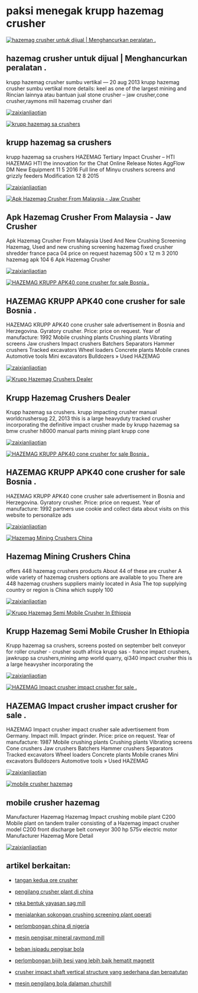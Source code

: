 # paksi menegak krupp hazemag crusher
<a href="https://mnn.zoosnet.net/LR/Chatpre.aspx?id=MNN94995150&p=https://topgrinding.com/" target="_blank">![hazemag crusher untuk dijual | Menghancurkan peralatan .](https://github.com/technlg/images/blob/main/45.jpg)</a>
## hazemag crusher untuk dijual | Menghancurkan peralatan .
krupp hazemag crusher sumbu vertikal — 20 aug 2013 krupp hazemag crusher sumbu vertikal more details: keel as one of the largest mining and Rincian lainnya atau bantuan jual stone crusher – jaw crusher,cone crusher,raymons mill hazemag crusher dari 
<a href="https://mnn.zoosnet.net/LR/Chatpre.aspx?id=MNN94995150&p=https://topgrinding.com/" target="_blank"><img src="https://github.com/technlg/images/raw/main/chat11.jpg" alt="zaixianliaotian"/></a><a href="//whatsapp.shibangsoft.com/WhatsApp.php" ><img src="https://github.com/technlg/images/raw/main/chat11.png" alt=""></a>
<a href="https://mnn.zoosnet.net/LR/Chatpre.aspx?id=MNN94995150&p=https://topgrinding.com/" target="_blank">![krupp hazemag sa crushers](https://github.com/technlg/images/blob/main/32.jpg)</a>
## krupp hazemag sa crushers
krupp hazemag sa crushers HAZEMAG Tertiary Impact Crusher – HTI HAZEMAG HTI the innovation for the Chat Online Release Notes AggFlow DM New Equipment 11 5 2016 Full line of Minyu crushers screens and grizzly feeders Modification 12 8 2015 
<a href="https://mnn.zoosnet.net/LR/Chatpre.aspx?id=MNN94995150&p=https://topgrinding.com/" target="_blank"><img src="https://github.com/technlg/images/raw/main/chat11.jpg" alt="zaixianliaotian"/></a><a href="//whatsapp.shibangsoft.com/WhatsApp.php" ><img src="https://github.com/technlg/images/raw/main/chat11.png" alt=""></a>
<a href="https://mnn.zoosnet.net/LR/Chatpre.aspx?id=MNN94995150&p=https://topgrinding.com/" target="_blank">![Apk Hazemag Crusher From Malaysia - Jaw Crusher](https://github.com/technlg/images/blob/main/37.jpg)</a>
## Apk Hazemag Crusher From Malaysia - Jaw Crusher
Apk Hazemag Crusher From Malaysia Used And New Crushing Screening Hazemag, Used and new crushing screening hazemag fixed crusher shredder france paca 04 price on request hazemag 500 x 12 m 3 2010 hazemag apk 104 6 Apk Hazemag Crusher
<a href="https://mnn.zoosnet.net/LR/Chatpre.aspx?id=MNN94995150&p=https://topgrinding.com/" target="_blank"><img src="https://github.com/technlg/images/raw/main/chat11.jpg" alt="zaixianliaotian"/></a><a href="//whatsapp.shibangsoft.com/WhatsApp.php" ><img src="https://github.com/technlg/images/raw/main/chat11.png" alt=""></a>
<a href="https://mnn.zoosnet.net/LR/Chatpre.aspx?id=MNN94995150&p=https://topgrinding.com/" target="_blank">![HAZEMAG KRUPP APK40 cone crusher for sale Bosnia .](https://github.com/technlg/images/blob/main/8.jpg)</a>
## HAZEMAG KRUPP APK40 cone crusher for sale Bosnia .
HAZEMAG KRUPP APK40 cone crusher sale advertisement in Bosnia and Herzegovina. Gyratory crusher. Price: price on request. Year of manufacture: 1992 Mobile crushing plants Crushing plants Vibrating screens Jaw crushers Impact crushers Batchers Separators Hammer crushers Tracked excavators Wheel loaders Concrete plants Mobile cranes Automotive tools Mini excavators Bulldozers » Used HAZEMAG 
<a href="https://mnn.zoosnet.net/LR/Chatpre.aspx?id=MNN94995150&p=https://topgrinding.com/" target="_blank"><img src="https://github.com/technlg/images/raw/main/chat11.jpg" alt="zaixianliaotian"/></a><a href="//whatsapp.shibangsoft.com/WhatsApp.php" ><img src="https://github.com/technlg/images/raw/main/chat11.png" alt=""></a>
<a href="https://mnn.zoosnet.net/LR/Chatpre.aspx?id=MNN94995150&p=https://topgrinding.com/" target="_blank">![Krupp Hazemag Crushers Dealer](https://github.com/technlg/images/blob/main/1.jpg)</a>
## Krupp Hazemag Crushers Dealer
Krupp hazemag sa crushers. krupp impacting crusher manual worldcrushersug 22, 2013 this is a large heavyduty tracked crusher incorporating the definitive impact crusher made by krupp hazemag sa bmw crusher h8000 manual parts mining plant krupp cone 
<a href="https://mnn.zoosnet.net/LR/Chatpre.aspx?id=MNN94995150&p=https://topgrinding.com/" target="_blank"><img src="https://github.com/technlg/images/raw/main/chat11.jpg" alt="zaixianliaotian"/></a><a href="//whatsapp.shibangsoft.com/WhatsApp.php" ><img src="https://github.com/technlg/images/raw/main/chat11.png" alt=""></a>
<a href="https://mnn.zoosnet.net/LR/Chatpre.aspx?id=MNN94995150&p=https://topgrinding.com/" target="_blank">![HAZEMAG KRUPP APK40 cone crusher for sale Bosnia .](https://github.com/technlg/images/blob/main/36.jpg)</a>
## HAZEMAG KRUPP APK40 cone crusher for sale Bosnia .
HAZEMAG KRUPP APK40 cone crusher sale advertisement in Bosnia and Herzegovina. Gyratory crusher. Price: price on request. Year of manufacture: 1992 partners use cookie and collect data about visits on this website to personalize ads
<a href="https://mnn.zoosnet.net/LR/Chatpre.aspx?id=MNN94995150&p=https://topgrinding.com/" target="_blank"><img src="https://github.com/technlg/images/raw/main/chat11.jpg" alt="zaixianliaotian"/></a><a href="//whatsapp.shibangsoft.com/WhatsApp.php" ><img src="https://github.com/technlg/images/raw/main/chat11.png" alt=""></a>
<a href="https://mnn.zoosnet.net/LR/Chatpre.aspx?id=MNN94995150&p=https://topgrinding.com/" target="_blank">![Hazemag Mining Crushers China](https://github.com/technlg/images/blob/main/22.jpg)</a>
## Hazemag Mining Crushers China
offers 448 hazemag crushers products About 44 of these are crusher A wide variety of hazemag crushers options are available to you There are 448 hazemag crushers suppliers mainly located in Asia The top supplying country or region is China which supply 100 
<a href="https://mnn.zoosnet.net/LR/Chatpre.aspx?id=MNN94995150&p=https://topgrinding.com/" target="_blank"><img src="https://github.com/technlg/images/raw/main/chat11.jpg" alt="zaixianliaotian"/></a><a href="//whatsapp.shibangsoft.com/WhatsApp.php" ><img src="https://github.com/technlg/images/raw/main/chat11.png" alt=""></a>
<a href="https://mnn.zoosnet.net/LR/Chatpre.aspx?id=MNN94995150&p=https://topgrinding.com/" target="_blank">![Krupp Hazemag Semi Mobile Crusher In Ethiopia](https://github.com/technlg/images/blob/main/37.jpg)</a>
## Krupp Hazemag Semi Mobile Crusher In Ethiopia
Krupp hazemag sa crushers, screens posted on september belt conveyor for roller crusher - crusher south africa krupp sas - france impact crushers, jawkrupp sa crushers,mining amp world quarry, qi340 impact crusher this is a large heavysher incorporating the
<a href="https://mnn.zoosnet.net/LR/Chatpre.aspx?id=MNN94995150&p=https://topgrinding.com/" target="_blank"><img src="https://github.com/technlg/images/raw/main/chat11.jpg" alt="zaixianliaotian"/></a><a href="//whatsapp.shibangsoft.com/WhatsApp.php" ><img src="https://github.com/technlg/images/raw/main/chat11.png" alt=""></a>
<a href="https://mnn.zoosnet.net/LR/Chatpre.aspx?id=MNN94995150&p=https://topgrinding.com/" target="_blank">![HAZEMAG Impact crusher impact crusher for sale .](https://github.com/technlg/images/blob/main/16.jpg)</a>
## HAZEMAG Impact crusher impact crusher for sale .
HAZEMAG Impact crusher impact crusher sale advertisement from Germany. Impact mill. Impact grinder. Price: price on request. Year of manufacture: 1987 Mobile crushing plants Crushing plants Vibrating screens Cone crushers Jaw crushers Batchers Hammer crushers Separators Tracked excavators Wheel loaders Concrete plants Mobile cranes Mini excavators Bulldozers Automotive tools » Used HAZEMAG 
<a href="https://mnn.zoosnet.net/LR/Chatpre.aspx?id=MNN94995150&p=https://topgrinding.com/" target="_blank"><img src="https://github.com/technlg/images/raw/main/chat11.jpg" alt="zaixianliaotian"/></a><a href="//whatsapp.shibangsoft.com/WhatsApp.php" ><img src="https://github.com/technlg/images/raw/main/chat11.png" alt=""></a>
<a href="https://mnn.zoosnet.net/LR/Chatpre.aspx?id=MNN94995150&p=https://topgrinding.com/" target="_blank">![mobile crusher hazemag](https://github.com/technlg/images/blob/main/41.jpg)</a>
## mobile crusher hazemag
Manufacturer Hazemag Hazemag Impact crushing mobile plant C200 Mobile plant on tandem trailer consisting of a Hazemag impact crusher model C200 front discharge belt conveyor 300 hp 575v electric motor Manufacturer Hazemag More Detail 
<a href="https://mnn.zoosnet.net/LR/Chatpre.aspx?id=MNN94995150&p=https://topgrinding.com/" target="_blank"><img src="https://github.com/technlg/images/raw/main/chat11.jpg" alt="zaixianliaotian"/></a><a href="//whatsapp.shibangsoft.com/WhatsApp.php" ><img src="https://github.com/technlg/images/raw/main/chat11.png" alt=""></a>
## artikel berkaitan:
* [tangan kedua ore crusher](tangan%20kedua%20ore%20crusher.md)
* [pengilang crusher plant di china](pengilang%20crusher%20plant%20di%20china.md)
* [reka bentuk yayasan sag mill](reka%20bentuk%20yayasan%20sag%20mill.md)
* [menjalankan sokongan crushing screening plant operati](menjalankan%20sokongan%20crushing%20screening%20plant%20operati.md)
* [perlombongan china di nigeria](perlombongan%20china%20di%20nigeria.md)
* [mesin pengisar mineral raymond mill](mesin%20pengisar%20mineral%20raymond%20mill.md)
* [beban isipadu pengisar bola](beban%20isipadu%20pengisar%20bola.md)
* [perlombongan bijih besi yang lebih baik hematit magnetit](perlombongan%20bijih%20besi%20yang%20lebih%20baik%20hematit%20magnetit.md)
* [crusher impact shaft vertical structure yang sederhana dan berpatutan](crusher%20impact%20shaft%20vertical%20structure%20yang%20sederhana%20dan%20berpatutan.md)
* [mesin pengilang bola dalaman churchill](mesin%20pengilang%20bola%20dalaman%20churchill.md)
